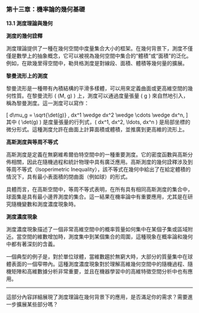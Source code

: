 ### 第十三章：機率論的幾何基礎

**13.1 測度理論與幾何**

**測度的幾何詮釋**

測度理論提供了一種在幾何空間中度量集合大小的框架。在幾何背景下，測度不僅僅是數學上的抽象概念，它可以被視為幾何空間中集合的“體積”或“面積”的泛化。例如，在歐幾里得空間中，勒貝格測度是對線段、面積、體積等幾何量的擴展。

**黎曼流形上的測度**

黎曼流形是一種帶有內積結構的平滑多樣體，可以用來定義曲面或更高維空間的幾何性質。在黎曼流形 \( (M, g) \) 上，測度可以通過度量張量 \( g \) 來自然地引入，稱為黎曼測度。這一測度可以寫作：

\[
d\mu_g = \sqrt{\det(g)} \, dx^1 \wedge dx^2 \wedge \cdots \wedge dx^n,
\]
其中 \( \det(g) \) 是度量張量的行列式，\( dx^1, dx^2, \ldots, dx^n \) 是局部坐標的微分形式。這種測度允許在曲面上計算面積或體積，並推廣到更高維的流形上。

**高斯測度與等周不等式**

高斯測度是定義在無窮維希爾伯特空間中的一種重要測度。它的密度函數與高斯分佈相關，因此在隨機過程和統計物理中具有廣泛應用。高斯測度的幾何詮釋涉及到等周不等式（Isoperimetric Inequality），該不等式在幾何中給出了在給定體積的情況下，具有最小表面積的閉曲面（例如球）的形式。

具體而言，在高斯空間中，等周不等式表明，在所有具有相同高斯測度的集合中，球面集是具有最小邊界測度的集合。這一結果在機率論中有重要應用，尤其是在研究隨機變數和測度濃度現象時。

**測度濃度現象**

測度濃度現象描述了一個非常高維空間中的概率質量如何集中在某個子集或區域附近。當空間的維數增加時，測度集中到某個集合的周圍，這種現象在概率論和幾何中都有著深刻的含義。

一個典型的例子是，對於單位球體，當維數趨於無窮大時，大部分的質量集中在球體表面的一個窄帶內。這種測度濃度現象對於理解高維幾何空間中的隨機過程、隨機矩陣和高維數據分析非常重要，並且在機器學習中的高維特徵空間分析中也有應用。

---

這部分內容詳細展現了測度理論在幾何背景下的應用，是否滿足你的需求？需要進一步擴展某些部分嗎？
